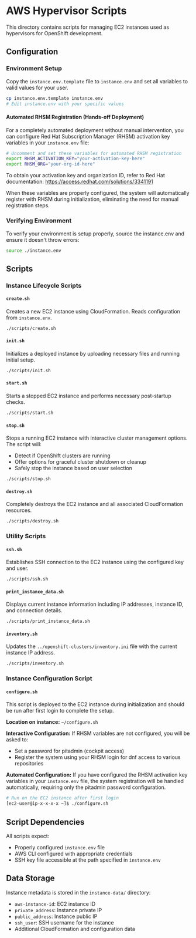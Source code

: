 # AWS Hypervisor Scripts

This directory contains scripts for managing EC2 instances used as hypervisors for OpenShift development.

## Configuration

### Environment Setup
Copy the `instance.env.template` file to `instance.env` and set all variables to valid values for your user.

```bash
cp instance.env.template instance.env
# Edit instance.env with your specific values
```

#### Automated RHSM Registration (Hands-off Deployment)
For a completely automated deployment without manual intervention, you can configure Red Hat Subscription Manager (RHSM) activation key variables in your `instance.env` file:

```bash
# Uncomment and set these variables for automated RHSM registration
export RHSM_ACTIVATION_KEY="your-activation-key-here"
export RHSM_ORG="your-org-id-here"
```

To obtain your activation key and organization ID, refer to Red Hat documentation: https://access.redhat.com/solutions/3341191

When these variables are properly configured, the system will automatically register with RHSM during initialization, eliminating the need for manual registration steps.

### Verifying Environment
To verify your environment is setup properly, source the instance.env and ensure it doesn't throw errors:
```bash
source ./instance.env
```

## Scripts

### Instance Lifecycle Scripts

#### `create.sh`
Creates a new EC2 instance using CloudFormation. Reads configuration from `instance.env`.

```bash
./scripts/create.sh
```

#### `init.sh`
Initializes a deployed instance by uploading necessary files and running initial setup.

```bash
./scripts/init.sh
```

#### `start.sh`
Starts a stopped EC2 instance and performs necessary post-startup checks.

```bash
./scripts/start.sh
```

#### `stop.sh`
Stops a running EC2 instance with interactive cluster management options. The script will:
- Detect if OpenShift clusters are running
- Offer options for graceful cluster shutdown or cleanup
- Safely stop the instance based on user selection

```bash
./scripts/stop.sh
```

#### `destroy.sh`
Completely destroys the EC2 instance and all associated CloudFormation resources.

```bash
./scripts/destroy.sh
```

### Utility Scripts

#### `ssh.sh`
Establishes SSH connection to the EC2 instance using the configured key and user.

```bash
./scripts/ssh.sh
```

#### `print_instance_data.sh`
Displays current instance information including IP addresses, instance ID, and connection details.

```bash
./scripts/print_instance_data.sh
```

#### `inventory.sh`
Updates the `../openshift-clusters/inventory.ini` file with the current instance IP address.

```bash
./scripts/inventory.sh
```

### Instance Configuration Script

#### `configure.sh`
This script is deployed to the EC2 instance during initialization and should be run after first login to complete the setup.

**Location on instance:** `~/configure.sh`

**Interactive Configuration:**
If RHSM variables are not configured, you will be asked to:
- Set a password for pitadmin (cockpit access)
- Register the system using your RHSM login for dnf access to various repositories

**Automated Configuration:**
If you have configured the RHSM activation key variables in your `instance.env` file, the system registration will be handled automatically, requiring only the pitadmin password configuration.

```bash
# Run on the EC2 instance after first login
[ec2-user@ip-x-x-x-x ~]$ ./configure.sh
```

## Script Dependencies

All scripts expect:
- Properly configured `instance.env` file
- AWS CLI configured with appropriate credentials
- SSH key file accessible at the path specified in `instance.env`

## Data Storage

Instance metadata is stored in the `instance-data/` directory:
- `aws-instance-id`: EC2 instance ID
- `private_address`: Instance private IP
- `public_address`: Instance public IP
- `ssh_user`: SSH username for the instance
- Additional CloudFormation and configuration data